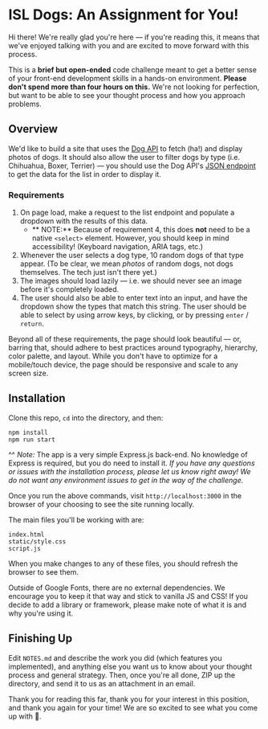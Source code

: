# ISL Dogs: An Assignment for You!

Hi there! We're really glad you're here &mdash; if you're reading this, it means that we've enjoyed talking with you and are excited to move forward with this process.

This is a **brief but open-ended** code challenge meant to get a better sense of your front-end development skills in a hands-on environment. **Please don't spend more than four hours on this.** We're not looking for perfection, but want to be able to see your thought process and how you approach problems.

## Overview

We'd like to build a site that uses the [Dog API](https://dog.ceo/dog-api/) to fetch (ha!) and display photos of dogs. It should also allow the user to filter dogs by type (i.e. Chihuahua, Boxer, Terrier) &mdash; you should use the Dog API's [JSON endpoint](https://dog.ceo/dog-api/documentation/) to get the data for the list in order to display it.

### Requirements

1. On page load, make a request to the list endpoint and populate a dropdown with the results of this data.
   - ** NOTE:** Because of requirement 4, this does **not** need to be a native `<select>` element. However, you should keep in mind accessibility! (Keyboard navigation, ARIA tags, etc.)
2. Whenever the user selects a dog type, 10 random dogs of that type appear. (To be clear, we mean _photos_ of random dogs, not dogs themselves. The tech just isn't there yet.)
3. The images should load lazily &mdash; i.e. we should never see an image before it's completely loaded.
4. The user should also be able to enter text into an input, and have the dropdown show the types that match this string. The user should be able to select by using arrow keys, by clicking, or by pressing `enter` / `return`.

Beyond all of these requirements, the page should look beautiful &mdash; or, barring that, should adhere to best practices around typography, hierarchy, color palette, and layout. While you don't have to optimize for a mobile/touch device, the page should be responsive and scale to any screen size.

## Installation

Clone this repo, `cd` into the directory, and then:

```
npm install
npm run start
```

^^ _Note:_ The app is a very simple Express.js back-end. No knowledge of Express is required, but you do need to install it. _If you have any questions or issues with the installation process, please let us know right away! We do not want any environment issues to get in the way of the challenge._

Once you run the above commands, visit `http://localhost:3000` in the browser of your choosing to see the site running locally.

The main files you'll be working with are:

```
index.html
static/style.css
script.js
```

When you make changes to any of these files, you should refresh the browser to see them.

Outside of Google Fonts, there are no external dependencies. We encourage you to keep it that way and stick to vanilla JS and CSS! If you decide to add a library or framework, please make note of what it is and why you're using it.

## Finishing Up

Edit `NOTES.md` and describe the work you did (which features you implemented), and anything else you want us to know about your thought process and general strategy. Then, once you're all done, ZIP up the directory, and send it to us as an attachment in an email.

Thank you for reading this far, thank you for your interest in this position, and thank you again for your time! We are so excited to see what you come up with 🌱.

